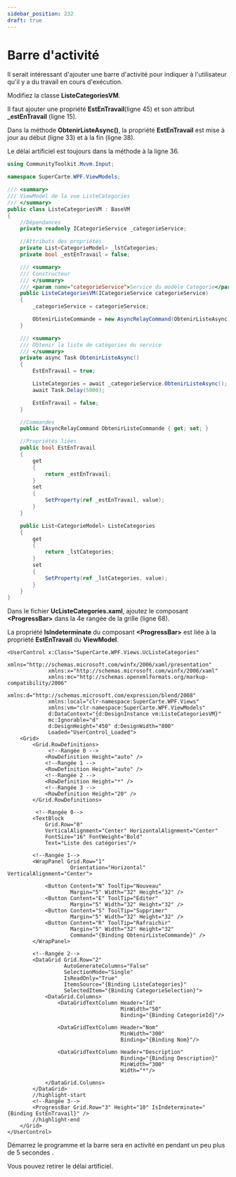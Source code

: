 ```yaml
---
sidebar_position: 232
draft: true
---
```


# Barre d'activité

Il serait intéressant d'ajouter une barre d'activité pour indiquer à l'utilisateur qu'il y a du travail en cours d'exécution.

Modifiez la classe **ListeCategoriesVM**.

Il faut ajouter une propriété **EstEnTravail**(ligne 45) et son attribut **_estEnTravail** (ligne 15).

Dans la méthode **ObtenirListeAsync()**, la propriété **EstEnTravail** est mise à jour au début (ligne 33) et à la fin (ligne 38). 

Le délai artificiel est toujours dans la méthode à la ligne 36.

```csharp showLineNumbers
using CommunityToolkit.Mvvm.Input;

namespace SuperCarte.WPF.ViewModels;

/// <summary>
/// ViewModel de la vue ListeCategories
/// </summary>
public class ListeCategoriesVM : BaseVM
{
    //Dépendances
    private readonly ICategorieService _categorieService;

    //Attributs des propriétés
    private List<CategorieModel> _lstCategories;
    private bool _estEnTravail = false;

    /// <summary>
    /// Constructeur
    /// </summary>
    /// <param name="categorieService">Service du modèle Categorie</param>
	public ListeCategoriesVM(ICategorieService categorieService)
    {
        _categorieService = categorieService;

        ObtenirListeCommande = new AsyncRelayCommand(ObtenirListeAsync);
    }

    /// <summary>
    /// Obtenir la liste de catégories du service
    /// </summary>    
    private async Task ObtenirListeAsync()
    {
        EstEnTravail = true;

        ListeCategories = await _categorieService.ObtenirListeAsync();
        await Task.Delay(5000);

        EstEnTravail = false;
    }

    //Commandes
    public IAsyncRelayCommand ObtenirListeCommande { get; set; }

    //Propriétés liées
    public bool EstEnTravail
    {
        get
        {
            return _estEnTravail;
        }
        set
        {
            SetProperty(ref _estEnTravail, value);
        }
    }

    public List<CategorieModel> ListeCategories
    {
        get
        {
            return _lstCategories;
        }
        set
        {
            SetProperty(ref _lstCategories, value);
        }
    }
}
```

Dans le fichier **UcListeCategories.xaml**, ajoutez le composant **\<ProgressBar\>** dans la 4e rangée de la grille (ligne 68).

La propriété **IsIndeterminate** du composant **\<ProgressBar\>**  est liée à la propriété **EstEnTravail** du **ViewModel**.

```xaml
<UserControl x:Class="SuperCarte.WPF.Views.UcListeCategories"
             xmlns="http://schemas.microsoft.com/winfx/2006/xaml/presentation"
             xmlns:x="http://schemas.microsoft.com/winfx/2006/xaml"
             xmlns:mc="http://schemas.openxmlformats.org/markup-compatibility/2006" 
             xmlns:d="http://schemas.microsoft.com/expression/blend/2008" 
             xmlns:local="clr-namespace:SuperCarte.WPF.Views"
             xmlns:vm="clr-namespace:SuperCarte.WPF.ViewModels"
             d:DataContext="{d:DesignInstance vm:ListeCategoriesVM}"
             mc:Ignorable="d" 
             d:DesignHeight="450" d:DesignWidth="800"
             Loaded="UserControl_Loaded">
    <Grid>
        <Grid.RowDefinitions>
             <!--Rangée 0 -->
            <RowDefinition Height="auto" /> 
            <!--Rangée 1 -->
            <RowDefinition Height="auto" />
            <!--Rangée 2 -->
            <RowDefinition Height="*" />
            <!--Rangée 3 -->
            <RowDefinition Height="20" />
        </Grid.RowDefinitions>           
        
         <!--Rangée 0-->
        <TextBlock 
            Grid.Row="0" 
            VerticalAlignment="Center" HorizontalAlignment="Center"
            FontSize="16" FontWeight="Bold"
            Text="Liste des catégories"/>
        
        <!--Rangée 1-->
        <WrapPanel Grid.Row="1" 
                    Orientation="Horizontal" VerticalAlignment="Center">
            
            <Button Content="N" ToolTip="Nouveau"
                    Margin="5" Width="32" Height="32" />
            <Button Content="E" ToolTip="Éditer"
                    Margin="5" Width="32" Height="32" />
            <Button Content="S" ToolTip="Supprimer"
                    Margin="5" Width="32" Height="32" />
            <Button Content="R" ToolTip="Rafraichir"
                    Margin="5" Width="32" Height="32"
                    Command="{Binding ObtenirListeCommande}" />
        </WrapPanel>

        <!--Rangée 2-->
        <DataGrid Grid.Row="2" 
                  AutoGenerateColumns="False"
                  SelectionMode="Single" 
                  IsReadOnly="True"
                  ItemsSource="{Binding ListeCategories}"
                  SelectedItem="{Binding CategorieSelection}">
            <DataGrid.Columns>
                <DataGridTextColumn Header="Id"
                                    MinWidth="50"
                                    Binding="{Binding CategorieId}"/>
                
                <DataGridTextColumn Header="Nom"
                                    MinWidth="300"
                                    Binding="{Binding Nom}"/>

                <DataGridTextColumn Header="Description"                                    
                                    Binding="{Binding Description}"
                                    MinWidth="300"
                                    Width="*"/>

            </DataGrid.Columns>
        </DataGrid>
        //highlight-start
        <!--Rangée 3-->
        <ProgressBar Grid.Row="3" Height="10" IsIndeterminate="{Binding EstEnTravail}" />
		//highlight-end
    </Grid>
</UserControl>
```

Démarrez le programme et la barre sera en activité en pendant un peu plus de 5 secondes .

Vous pouvez retirer le délai artificiel.
